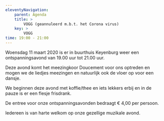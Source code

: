 ```yaml
---
eleventyNavigation:
    parent: Agenda
    title: >
        VOGG (geannuleerd m.b.t. het Corona virus)
    key: >
        VOGG
time: 19:00 - 21:00
---
```


Woensdag 11 maart 2020 is er in buurthuis Keyenburg weer een ontspanningsavond van 19.00 uur tot 21.00 uur.

Deze avond komt het meezingkoor Doucement voor ons optreden en mogen we de liedjes meezingen en natuurlijk ook de vloer op voor een dansje.

We beginnen deze avond met koffie/thee en iets lekkers erbij en in de pauze is er een flesje frisdrank.

De entree voor onze ontspanningsavonden bedraagt € 4,00 per persoon.

Iedereen is van harte welkom op onze gezellige muzikale avond.
